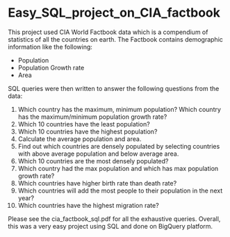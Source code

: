# Easy_SQL_project_on_CIA_factbook

This project used CIA World Factbook data which is a compendium of statistics of all the countries on earth. The Factbook contains demographic information like the following:
* Population
* Population Growth rate
* Area

SQL queries were then written to answer the following questions from the data:
1) Which country has the maximum, minimum population? Which country has the maximum/minimum population growth rate?
2) Which 10 countries have the least population?
3) Which 10 countries have the highest population?
4) Calculate the average population and area.
5) Find out which countries are densely populated by selecting countries with above average population and below average area.
6) Which 10 countries are the most densely populated?
7) Which country had the max population and which has max population growth rate?
8) Which countries have higher birth rate than death rate?
9) Which countries will add the most people to their population in the next year?
10) Which countries have the highest migration rate?

Please see the cia_factbook_sql.pdf for all the exhaustive queries. Overall, this was a very easy project using SQL and done on BigQuery platform.
